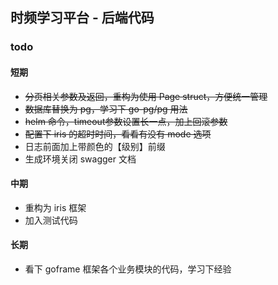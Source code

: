 ## 时频学习平台 - 后端代码

### todo

#### 短期

+ ~~分页相关参数及返回，重构为使用 Page struct，方便统一管理~~
+ ~~数据库替换为 pg，学习下 go-pg/pg 用法~~
+ ~~helm 命令，timeout参数设置长一点，加上回滚参数~~
+ ~~配置下 iris 的超时时间，看看有没有 mode 选项~~
+ 日志前面加上带颜色的【级别】前缀
+ 生成环境关闭 swagger 文档

#### 中期

+ 重构为 iris 框架
+ 加入测试代码

#### 长期

+ 看下 goframe 框架各个业务模块的代码，学习下经验